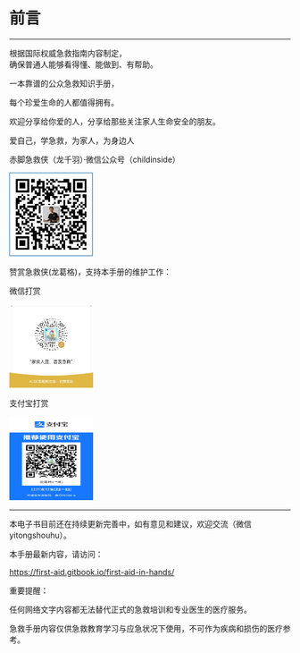 # 前言

---

根据国际权威急救指南内容制定，  
确保普通人能够看得懂、能做到、有帮助。

一本靠谱的公众急救知识手册，

每个珍爱生命的人都值得拥有。  


欢迎分享给你爱的人，分享给那些关注家人生命安全的朋友。  


爱自己，学急救，为家人，为身边人  

赤脚急救侠（龙千羽）·微信公众号（childinside）  


<div align=left><img width="150" height="150" src="https://raw.githubusercontent.com/manlinux/first-aid-man-book/master/assets/%E4%B8%AA%E4%BA%BA%E5%85%AC%E4%BC%97%E5%8F%B7-%E9%BE%99%E5%8D%83%E7%BE%BD.png"/></div>


赞赏急救侠(龙葛格)，支持本手册的维护工作：

微信打赏

<div align=left><img width="150" height="150" src="https://raw.githubusercontent.com/manlinux/first-aid-man-book/master/assets/%E5%BE%AE%E4%BF%A1%E5%9B%BE%E7%89%87_20230125165447.jpg"/></div>



支付宝打赏

<div align=left><img width="150" height="150" src="https://raw.githubusercontent.com/manlinux/first-aid-man-book/master/assets/%E5%BE%AE%E4%BF%A1%E5%9B%BE%E7%89%87_20230125171425.jpg"/></div>


---

本电子书目前还在持续更新完善中，如有意见和建议，欢迎交流（微信 yitongshouhu）。



本手册最新内容，请访问：  

https://first-aid.gitbook.io/first-aid-in-hands/


重要提醒：  

任何网络文字内容都无法替代正式的急救培训和专业医生的医疗服务。

急救手册内容仅供急救教育学习与应急状况下使用，不可作为疾病和损伤的医疗参考。

